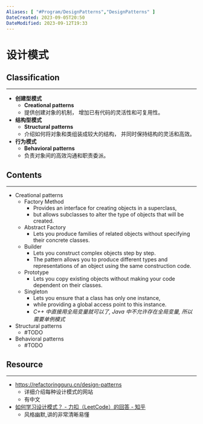 ```yaml
---
Aliases: [ "#Program/DesignPatterns","DesignPatterns" ]
DateCreated: 2023-09-05T20:50
DateModified: 2023-09-12T19:33
---
```

# 设计模式

## Classification
---
- **创建型模式**
	- **Creational patterns**
	- 提供创建对象的机制， 增加已有代码的灵活性和可复用性。
- **结构型模式**
	- **Structural patterns**
	- 介绍如何将对象和类组装成较大的结构， 并同时保持结构的灵活和高效。
- **行为模式**
	- **Behavioral patterns**
	- 负责对象间的高效沟通和职责委派。

## Contents
---
- Creational patterns
	- Factory Method
		- Provides an interface for creating objects in a superclass,
		- but allows subclasses to alter the type of objects that will be created.
	- Abstract Factory
		- Lets you produce families of related objects without specifying their concrete classes.
	- Builder
		- Lets you construct complex objects step by step.
		- The pattern allows you to produce different types and representations of an object using the same construction code.
	- Prototype
		- Lets you copy existing objects without making your code dependent on their classes.
	- Singleton
		- Lets you ensure that a class has only one instance,
		- while providing a global access point to this instance.
		- *C++ 中直接用全局变量就可以了, Java 中不允许存在全局变量, 所以需要单例模式*
- Structural patterns
	- #TODO
- Behavioral patterns
	- #TODO
## Resource
---
- https://refactoringguru.cn/design-patterns
	- 详细介绍每种设计模式的网站
	- 有中文
- [如何学习设计模式？ - 力扣（LeetCode）的回答 - 知乎](https://www.zhihu.com/question/308850392/answer/1324509357)
	- 风格幽默,讲的非常清晰易懂
